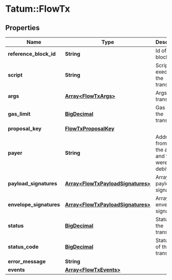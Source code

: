 # Tatum::FlowTx

## Properties
Name | Type | Description | Notes
------------ | ------------- | ------------- | -------------
**reference_block_id** | **String** | Id of the block | [optional] 
**script** | **String** | Script to execute in the transaction | [optional] 
**args** | [**Array&lt;FlowTxArgs&gt;**](FlowTxArgs.md) | Args to the transaction | [optional] 
**gas_limit** | [**BigDecimal**](BigDecimal.md) | Gas limit for the transaction | [optional] 
**proposal_key** | [**FlowTxProposalKey**](FlowTxProposalKey.md) |  | [optional] 
**payer** | **String** | Address from which the assets and fees were debited | [optional] 
**payload_signatures** | [**Array&lt;FlowTxPayloadSignatures&gt;**](FlowTxPayloadSignatures.md) | Array of payload signatures. | [optional] 
**envelope_signatures** | [**Array&lt;FlowTxPayloadSignatures&gt;**](FlowTxPayloadSignatures.md) | Array of envelope signatures. | [optional] 
**status** | [**BigDecimal**](BigDecimal.md) | Status of the transaction | [optional] 
**status_code** | [**BigDecimal**](BigDecimal.md) | Status cofe of the transaction | [optional] 
**error_message** | **String** |  | [optional] 
**events** | [**Array&lt;FlowTxEvents&gt;**](FlowTxEvents.md) |  | [optional] 

